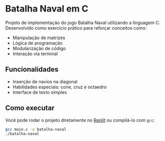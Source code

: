 # Batalha Naval em C

Projeto de implementação do jogo Batalha Naval utilizando a linguagem C. Desenvolvido como exercício prático para reforçar conceitos como:

- Manipulação de matrizes
- Lógica de programação
- Modularização de código
- Interação via terminal

## Funcionalidades

- Inserção de navios na diagonal
- Habilidades especiais: cone, cruz e octaedro
- Interface de texto simples

## Como executar

Você pode rodar o projeto diretamente no [Replit](https://replit.com/@meirolasouza/batalha-naval) ou compilá-lo com `gcc`:

```bash
gcc main.c -o batalha-naval
./batalha-naval